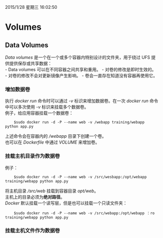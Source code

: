 2015/1/28 星期三 16:02:50 

# Volumes #

## Data Volumes ##

*Data volumes* 是一个在一个或多个容器内特别设计的文件夹，用于绕过 UFS 提供提供保存或共享数据：  
	- Data volumes 可以在不同容器之间共享和重用。
	- 对卷的修改是即时生效的。
	- 对卷的修改不会对更新镜像产生影响。
	- 卷会一直存在知道没有容器再使用它。

### 增加数据卷 ###

执行 *docker run* 命令时可以通过 *-v* 标识来增加数据卷。在一次 *docker run* 命令中可以多次使用 *-v* 标识来挂载多个数据卷。  
例子，给应用容器挂载一个数据卷：

		$sudo docker run -d -P --name web -v /webapp training/webapp python app.py
上述命令会在容器内的 */webapp* 目录下创建一个卷。  
也可以在 *Dockerfile* 中通过 *VOLUME* 来增加卷。

### 挂载主机目录作为数据卷 ###

例子：

		$sudo docker run -d -P --name web -v /src/wesbapp:/opt/webapp training/webapp python app.py
将主机目录 */src/web* 挂载到容器目录 *opt/web*。  
主机上的目录必须为**绝对路径**。   
*Docker* 默认挂载一个读写层，但是也可以挂载一个只读文件夹：  

		$sudo docker run -d -P --name web -v /src/webapp:/opt/webapp ：ro training/webapp python app.py

### 挂载主机文件作为数据卷 ###

